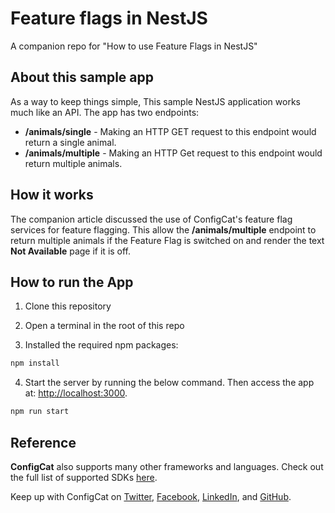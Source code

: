 
# Feature flags in NestJS
A companion repo for "How to use Feature Flags in NestJS" 

## About this sample app

As a way to keep things simple, This sample NestJS application works much like an API. The app has two endpoints:

- **/animals/single** - Making an HTTP GET request to this endpoint would return a single animal.
- **/animals/multiple** - Making an HTTP Get request to this endpoint would return multiple animals.

## How it works

The companion article discussed the use of ConfigCat's feature flag services for feature flagging. This allow the **/animals/multiple** endpoint to return multiple animals if the Feature Flag is switched on and render the text **Not Available** page if it is off.

## How to run the App

1. Clone this repository

2. Open a terminal in the root of this repo

3. Installed the required npm packages:


```bash
npm install

```

4. Start the server by running the below command. Then access the app at: [http://localhost:3000](http://localhost:3000).

```bash
npm run start

```

## Reference

**ConfigCat** also supports many other frameworks and languages. Check out the full list of supported SDKs [here](https://configcat.com/docs/sdk-reference/overview/).

Keep up with ConfigCat on [Twitter](https://twitter.com/configcat), [Facebook](https://www.facebook.com/configcat), [LinkedIn](https://www.linkedin.com/company/configcat/), and [GitHub](https://github.com/configcat).

